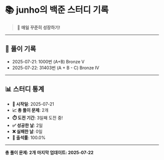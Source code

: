 # 📚 junho의 백준 스터디 기록

> 🎯 **매일 꾸준히 성장하기!**

---

## 📅 풀이 기록

- 2025-07-21: 1000번 (A+B) Bronze V
- 2025-07-22: 31403번 (A + B - C) Bronze IV

---

## 📊 스터디 통계

- **📅 시작일**: 2025-07-21
- **📈 총 풀이 문제**: 2개
- **⏱️ 도전 기간**: 3일째 도전 중!
- **✅ 성공한 날**: 2일
- **❌ 실패한 날**: 0일
- **🎯 출석률**: 100.0%

---

**총 풀이 문제: 2개**
**마지막 업데이트: 2025-07-22**
